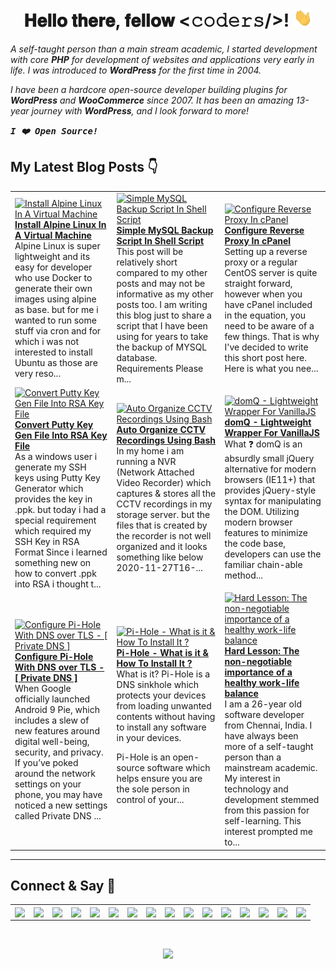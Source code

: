 <h1 align="center"> 𝐇𝐞𝐥𝐥𝐨 𝐭𝐡𝐞𝐫𝐞, 𝐟𝐞𝐥𝐥𝐨𝐰 <𝚌𝚘𝚍𝚎𝚛𝚜/>! <img src="https://raw.githubusercontent.com/ABSphreak/ABSphreak/master/gifs/Hi.gif" width="30px"></h1>


_A self-taught person than a main stream academic, I started development with core **PHP** for development of websites and applications very early in life. I was introduced to **WordPress** for the first time in 2004._

_I have been a hardcore open-source developer building plugins for **WordPress** and **WooCommerce** since 2007. It has been an amazing 13-year journey with **WordPress**, and I look forward to more!_

___<samp align="center">I ❤️ Open Source!</samp>___


## My Latest Blog Posts 👇
<!-- HASHNODE_BLOG:START -->
<table><tr><td><a href="https://varunsridharan.hashnode.dev/install-alpine-linux-in-a-virtual-machine-ckneh2to6018aw2s103mbcdyk" title="Install Alpine Linux In A Virtual Machine"><img src="https://cdn.hashnode.com/res/hashnode/image/upload/v1618223296948/SPSeJvsi5.png" alt="Install Alpine Linux In A Virtual Machine"   /></a>
<a href="https://varunsridharan.hashnode.dev/install-alpine-linux-in-a-virtual-machine-ckneh2to6018aw2s103mbcdyk" title="Install Alpine Linux In A Virtual Machine"><strong>Install Alpine Linux In A Virtual Machine</strong></a>
<br/> Alpine Linux is super lightweight and its easy for developer who use Docker to generate their own images using alpine as base. but for me i wanted to run some stuff via cron and for which i was not interested to install Ubuntu  as those are very reso...</td><td><a href="https://varunsridharan.hashnode.dev/simple-mysql-backup-script-in-shell-script-cki4lam4905uians16lrb8pi9" title="Simple MySQL Backup Script In Shell Script"><img src="https://cdn.hashnode.com/res/hashnode/image/upload/v1606742846573/18Dg1CYHp.png" alt="Simple MySQL Backup Script In Shell Script"   /></a>
<a href="https://varunsridharan.hashnode.dev/simple-mysql-backup-script-in-shell-script-cki4lam4905uians16lrb8pi9" title="Simple MySQL Backup Script In Shell Script"><strong>Simple MySQL Backup Script In Shell Script</strong></a>
<br/> This post will be relatively short compared to my other posts and may not be informative as my other posts too. I am writing this blog just to share a script that I have been using for years to take the backup of MYSQL database.
Requirements
Please m...</td><td><a href="https://varunsridharan.hashnode.dev/configure-reverse-proxy-in-cpanel-cki320bow00prdts1et911hwv" title="Configure Reverse Proxy In cPanel"><img src="https://cdn.hashnode.com/res/hashnode/image/upload/v1606650065453/xaBguCy7V.jpeg" alt="Configure Reverse Proxy In cPanel"   /></a>
<a href="https://varunsridharan.hashnode.dev/configure-reverse-proxy-in-cpanel-cki320bow00prdts1et911hwv" title="Configure Reverse Proxy In cPanel"><strong>Configure Reverse Proxy In cPanel</strong></a>
<br/> Setting up a reverse proxy or a regular CentOS server is quite straight forward, however when you have cPanel included in the equation, you need to be aware of a few things. That is why I've decided to write this short post here.
Here is what you nee...</td></tr><tr><td><a href="https://varunsridharan.hashnode.dev/convert-putty-key-gen-file-into-rsa-key-file-cki1omarf00p7m0s19x25bph0" title="Convert Putty Key Gen File Into RSA Key File"><img src="https://cdn.hashnode.com/res/hashnode/image/upload/v1606567164980/xKEq5HhcC.png" alt="Convert Putty Key Gen File Into RSA Key File"   /></a>
<a href="https://varunsridharan.hashnode.dev/convert-putty-key-gen-file-into-rsa-key-file-cki1omarf00p7m0s19x25bph0" title="Convert Putty Key Gen File Into RSA Key File"><strong>Convert Putty Key Gen File Into RSA Key File</strong></a>
<br/> As a windows user i generate my SSH keys using Putty Key Generator which provides the key in .ppk. but today i had a special requirement which required my SSH Key in RSA Format
Since i learned something new on how to convert .ppk into RSA i thought t...</td><td><a href="https://varunsridharan.hashnode.dev/auto-organize-cctv-recordings-using-bash-cki0aas5b01zgpcs1bru27ain" title="Auto Organize CCTV Recordings Using Bash"><img src="https://cdn.hashnode.com/res/hashnode/image/upload/v1606482548638/G41i2sxv_.png" alt="Auto Organize CCTV Recordings Using Bash"   /></a>
<a href="https://varunsridharan.hashnode.dev/auto-organize-cctv-recordings-using-bash-cki0aas5b01zgpcs1bru27ain" title="Auto Organize CCTV Recordings Using Bash"><strong>Auto Organize CCTV Recordings Using Bash</strong></a>
<br/> In my home i am running a NVR (Network Attached Video Recorder) which captures & stores all the CCTV recordings in my storage server. but the files that is created by the recorder is not well organized and it looks something like below
2020-11-27T16-...</td><td><a href="https://varunsridharan.hashnode.dev/domq-lightweight-wrapper-for-vanillajs-ckhypzwrz00lod8s16xjnc9v1" title="domQ - Lightweight Wrapper For VanillaJS"><img src="https://cdn.hashnode.com/res/hashnode/image/upload/v1606387441286/7P6uPn1AE.jpeg" alt="domQ - Lightweight Wrapper For VanillaJS"   /></a>
<a href="https://varunsridharan.hashnode.dev/domq-lightweight-wrapper-for-vanillajs-ckhypzwrz00lod8s16xjnc9v1" title="domQ - Lightweight Wrapper For VanillaJS"><strong>domQ - Lightweight Wrapper For VanillaJS</strong></a>
<br/> What ❓
domQ is an absurdly small jQuery alternative for modern browsers (IE11+) that provides jQuery-style syntax for manipulating the DOM. Utilizing modern browser features to minimize the code base, developers can use the familiar chain-able method...</td></tr><tr><td><a href="https://varunsridharan.hashnode.dev/configure-pi-hole-with-dns-over-tls-private-dns-ckhxclvgu00w5wrs1db9j91h5" title="Configure Pi-Hole With DNS over TLS - [ Private DNS ]"><img src="https://cdn.hashnode.com/res/hashnode/image/upload/v1606305042766/H8dCWUS5M.jpeg" alt="Configure Pi-Hole With DNS over TLS - [ Private DNS ]"   /></a>
<a href="https://varunsridharan.hashnode.dev/configure-pi-hole-with-dns-over-tls-private-dns-ckhxclvgu00w5wrs1db9j91h5" title="Configure Pi-Hole With DNS over TLS - [ Private DNS ]"><strong>Configure Pi-Hole With DNS over TLS - [ Private DNS ]</strong></a>
<br/> When Google officially launched Android 9 Pie, which includes a slew of new features around digital well-being, security, and privacy. 
If you’ve poked around the network settings on your phone, you may have noticed a new settings called Private DNS ...</td><td><a href="https://varunsridharan.hashnode.dev/pi-hole-what-is-it-and-how-to-install-it-ckhvrnsow0505fps1ezuq4iz9" title="Pi-Hole - What is it & How To Install It ?"><img src="https://cdn.hashnode.com/res/hashnode/image/upload/v1606208633100/aiYWV0Czf.png" alt="Pi-Hole - What is it & How To Install It ?"   /></a>
<a href="https://varunsridharan.hashnode.dev/pi-hole-what-is-it-and-how-to-install-it-ckhvrnsow0505fps1ezuq4iz9" title="Pi-Hole - What is it & How To Install It ?"><strong>Pi-Hole - What is it & How To Install It ?</strong></a>
<br/> What is it?
Pi-Hole is a DNS sinkhole which protects your devices from loading unwanted contents without having to install any software in your devices.

Pi-Hole is an open-source software which helps ensure you are the sole person in control of your...</td><td><a href="https://varunsridharan.hashnode.dev/hard-lesson-the-non-negotiable-importance-of-a-healthy-work-life-balance-ckhuhj5y402gvses12kki8mh9" title="Hard Lesson: The non-negotiable importance of a healthy work-life balance"><img src="https://cdn.hashnode.com/res/hashnode/image/upload/v1606131552880/yFcXS2PWL.jpeg" alt="Hard Lesson: The non-negotiable importance of a healthy work-life balance"   /></a>
<a href="https://varunsridharan.hashnode.dev/hard-lesson-the-non-negotiable-importance-of-a-healthy-work-life-balance-ckhuhj5y402gvses12kki8mh9" title="Hard Lesson: The non-negotiable importance of a healthy work-life balance"><strong>Hard Lesson: The non-negotiable importance of a healthy work-life balance</strong></a>
<br/> I am a 26-year old software developer from Chennai, India. I have always been more of a self-taught person than a mainstream academic. My interest in technology and development stemmed from this passion for self-learning. This interest prompted me to...</td></tr></table>
<!-- HASHNODE_BLOG:END -->

<!-- 
## Languages & Tools
<table>
   <tr>
     <td><img src="https://devicon.dev/devicon.git/icons/php/php-original.svg" width="60"/></td>
     <td><img src="https://devicon.dev/devicon.git/icons/python/python-original-wordmark.svg" width="60"/></td>
     <td><img src="https://devicon.dev/devicon.git/icons/cakephp/cakephp-original-wordmark.svg" width="60"/></td>
     <td><img src="https://devicon.dev/devicon.git/icons/javascript/javascript-original.svg" width="60"/></td>
     <td><img src="https://devicon.dev/devicon.git/icons/android/android-original.svg" width="60"/></td>
     <td><img src="https://devicon.dev/devicon.git/icons/apache/apache-original-wordmark.svg" width="60"/></td>
     <td><img src="https://devicon.dev/devicon.git/icons/babel/babel-original.svg" width="60"/></td>
     <td><img src="https://devicon.dev/devicon.git/icons/backbonejs/backbonejs-original-wordmark.svg" width="60"/></td>
  </tr>
  <tr>
     <td><img src="https://devicon.dev/devicon.git/icons/bootstrap/bootstrap-plain-wordmark.svg" width="60"/></td>
     <td><img src="https://devicon.dev/devicon.git/icons/codeigniter/codeigniter-plain-wordmark.svg" width="60"/></td>
     <td><img src="https://devicon.dev/devicon.git/icons/debian/debian-original-wordmark.svg" width="60"/></td>
     <td><img src="https://devicon.dev/devicon.git/icons/docker/docker-original-wordmark.svg" width="60"/></td>
     <td><img src="https://devicon.dev/devicon.git/icons/firefox/firefox-original-wordmark.svg" width="60"/></td>
     <td><img src="https://devicon.dev/devicon.git/icons/chrome/chrome-original.svg" width="60"/></td>
     <td><img src="https://devicon.dev/devicon.git/icons/git/git-original.svg" width="60"/></td>
     <td><img src="https://devicon.dev/devicon.git/icons/github/github-original.svg" width="60"/></td>
</tr>
<tr>
     <td><img src="https://devicon.dev/devicon.git/icons/gulp/gulp-plain.svg" width="60"/></td>
     <td><img src="https://devicon.dev/devicon.git/icons/html5/html5-original.svg" width="60"/></td>
     <td><img src="https://devicon.dev/devicon.git/icons/illustrator/illustrator-plain.svg" width="60"/></td>
     <td><img src="https://devicon.dev/devicon.git/icons/jquery/jquery-original-wordmark.svg" width="60"/></td>
     <td><img src="https://devicon.dev/devicon.git/icons/linux/linux-original.svg" width="60"/></td>
     <td><img src="https://devicon.dev/devicon.git/icons/mysql/mysql-original-wordmark.svg" width="60"/></td>
     <td><img src="https://devicon.dev/devicon.git/icons/nginx/nginx-original.svg" width="60"/></td>
     <td><img src="https://devicon.dev/devicon.git/icons/nodejs/nodejs-original-wordmark.svg" width="60"/></td>
</tr>
<tr>
     <td><img src="https://devicon.dev/devicon.git/icons/npm/npm-original-wordmark.svg" width="60"/></td>
     <td><img src="https://devicon.dev/devicon.git/icons/photoshop/photoshop-plain.svg" width="60"/></td>
     <td><img src="https://devicon.dev/devicon.git/icons/phpstorm/phpstorm-original-wordmark.svg" width="60"/></td>
     <td><img src="https://devicon.dev/devicon.git/icons/sass/sass-original.svg" width="60"/></td>
     <td><img src="https://devicon.dev/devicon.git/icons/slack/slack-original.svg" width="60"/></td>
     <td><img src="https://devicon.dev/devicon.git/icons/ubuntu/ubuntu-plain-wordmark.svg" width="60"/></td>
     <td><img src="https://devicon.dev/devicon.git/icons/webpack/webpack-original.svg" width="60"/></td>
     <td><img src="https://devicon.dev/devicon.git/icons/wordpress/wordpress-original.svg" width="60"/></td>
   </tr>
</table> -->

---

## Connect & Say 👋
<table align="center">
  <tr>
    <td> <a href="https://sva.onl/twitter"><img align="center" width="25px" src="https://cdn.svarun.dev/social/twitter.svg"/></a></td>
<td> <a href="https://sva.onl/facebook"><img align="center" width="25px" src="https://cdn.svarun.dev/social/facebook.svg"/></a></td>
<td> <a href="https://sva.onl/gmail"><img align="center" width="25px" src="https://cdn.svarun.dev/social/gmail.svg"/></a></td>
<td> <a href="https://sva.onl/instagram"><img align="center" width="25px" src="https://cdn.svarun.dev/social/instagram.svg"/></a></td>
<td> <a href="https://sva.onl/paypal"><img align="center" width="25px" src="https://cdn.svarun.dev/social/paypal.svg"/></a></td>
<td> <a href="https://sva.onl/skype"><img align="center" width="25px" src="https://cdn.svarun.dev/social/skype.svg"/></a></td>
<td> <a href="https://sva.onl/envato"><img align="center" width="25px" src="https://cdn.svarun.dev/social/envato.svg"/></a></td>
<td> <a href="https://sva.onl/linkedin"><img align="center" width="25px" src="https://cdn.svarun.dev/social/linkedin.svg"/></a></td>
<td> <a href="https://sva.onl/messenger"><img align="center" width="25px" src="https://cdn.svarun.dev/social/messenger.svg"/></a></td>
<td> <a href="https://sva.onl/quora"><img align="center" width="25px" src="https://cdn.svarun.dev/social/quora.svg"/></a></td>
<td> <a href="https://sva.onl/reddit"><img align="center" width="25px" src="https://cdn.svarun.dev/social/reddit.svg"/></a></td>
<td> <a href="https://sva.onl/soundcloud"><img align="center" width="25px" src="https://cdn.svarun.dev/social/soundcloud.svg"/></a></td>
<td> <a href="https://sva.onl/spotify"><img align="center" width="25px" src="https://cdn.svarun.dev/social/spotify.svg"/></a></td>
<td> <a href="https://sva.onl/telegram"><img align="center" width="25px" src="https://cdn.svarun.dev/social/telegram.svg"/></a></td>
<td> <a href="https://sva.onl/wordpress"><img align="center" width="25px" src="https://cdn.svarun.dev/social/wordpress.svg"/></a></td>
<td> <a href="https://sva.onl/youtube"><img align="center" width="25px" src="https://cdn.svarun.dev/social/youtube.svg"/></a></td>
  </tr>
</table>

<br/>

<p align="center">
   <img src="https://s.w.org/style/images/codeispoetry.png"/>
</p>
